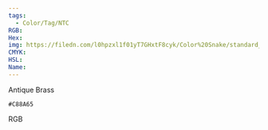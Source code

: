 ```yaml
---
tags:
  - Color/Tag/NTC
RGB:
Hex:
img: https://filedn.com/l0hpzxl1f01yT7GHxtF8cyk/Color%20Snake/standard_csv_to_svg//C88A65.svg
CMYK:
HSL:
Name:
---
```

Antique Brass
```palette
#C88A65
```
RGB
